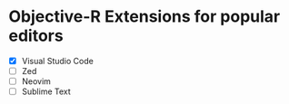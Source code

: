 # Objective-R Extensions for popular editors
- [x] Visual Studio Code
- [ ] Zed
- [ ] Neovim
- [ ] Sublime Text
